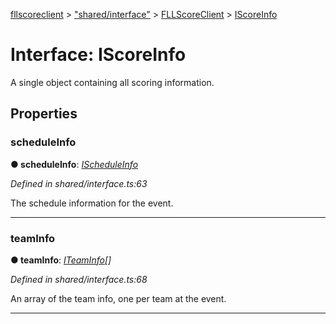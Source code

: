 [fllscoreclient](../README.md) > ["shared/interface"](../modules/_shared_interface_.md) > [FLLScoreClient](../modules/_shared_interface_.fllscoreclient.md) > [IScoreInfo](../interfaces/_shared_interface_.fllscoreclient.iscoreinfo.md)



# Interface: IScoreInfo


A single object containing all scoring information.


## Properties
<a id="scheduleinfo"></a>

###  scheduleInfo

**●  scheduleInfo**:  *[IScheduleInfo](_shared_interface_.fllscoreclient.ischeduleinfo.md)* 

*Defined in shared/interface.ts:63*



The schedule information for the event.




___

<a id="teaminfo"></a>

###  teamInfo

**●  teamInfo**:  *[ITeamInfo](_shared_interface_.fllscoreclient.iteaminfo.md)[]* 

*Defined in shared/interface.ts:68*



An array of the team info, one per team at the event.




___


